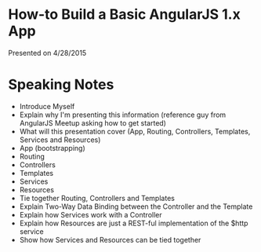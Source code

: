 # How-to Build a Basic AngularJS 1.x App

Presented on 4/28/2015

# Speaking Notes

 - Introduce Myself
 - Explain why I'm presenting this information (reference guy from AngularJS Meetup asking how to get started)
 - What will this presentation cover (App, Routing, Controllers, Templates, Services and Resources)
 - App (bootstrapping)
 - Routing
 - Controllers
 - Templates
 - Services
 - Resources
 - Tie together Routing, Controllers and Templates
 - Explain Two-Way Data Binding between the Controller and the Template
 - Explain how Services work with a Controller
 - Explain how Resources are just a REST-ful implementation of the $http service
 - Show how Services and Resources can be tied together

